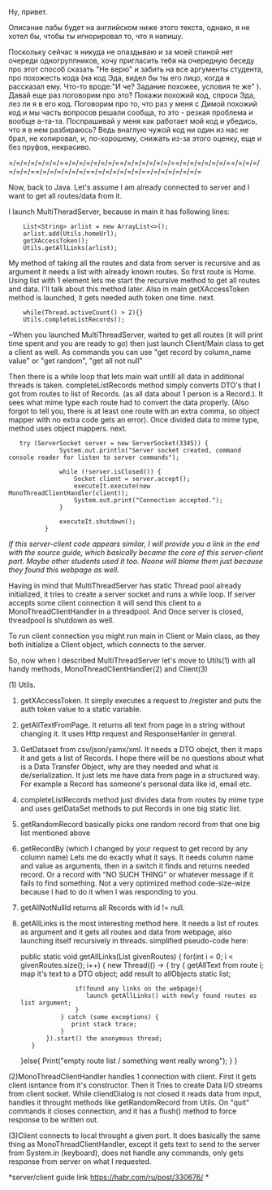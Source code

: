 Ну, привет. 

Описание лабы будет на английском ниже этого текста, однако, я не хотел бы, чтобы ты игнорировал то, что я напишу.

Поскольку сейчас я никуда не опаздываю и за моей спиной нет очереди одногруппников, хочу пригласить тебя на очередную беседу  про этот способ сказать "Не верю" и забить на все аргументы студента, про похожесть кода (на код Эда, видел бы ты его лицо, 
когда я рассказал ему. Что-то вроде:"И че? Задание похожее, условия те же" ). Давай еще раз поговорим про это? Покажи 
похожий код, спроси Эда, лез ли я в его код. Поговорим про то, что раз у меня с Димой похожий код и мы часть вопросов решали 
сообща, то это - резкая проблема и вообще а-та-та. Поспрашивай у меня как работает мой код и убедись, что я в нем разбираюсь? 
Ведь внаглую чужой код ни один из нас не брал, не копировал, и, по-хорошему, снижать из-за этого оценку, еще и без пруфов,
некрасиво.



=/=/=/=/=/=/=/==/=/=/=/=/=/=/==/=/=/=/=/=/=/==/=/=/=/=/=/=/==/=/=/=/=/=/=/==/=/=/=/=/=/=/==/=/=/=/=/=/=/==/=/=/=/=/=/=/=

Now, back to Java.
Let's assume I am already connected to server and I want to get all routes/data from it.

I launch MultiTheradServer, because in main it has following lines:

        List<String> arlist = new ArrayList<>();
        arlist.add(Utils.homeUrl);
        getXAccessToken();
        Utils.getAllLinks(arlist);
        
My method of taking all the routes and data from server is recursive and as argument it needs a list with already known 
routes. So first route is Home. Using list with 1 element lets me start the recursive method to get all routes and data. 
I'll talk about this method later. 
Also in main getXAccessToken method is launched, it gets needed auth token one time.
next.

        while(Thread.activeCount() > 2){}
        Utils.completeListRecords();
 
~When you launched MultiThreadServer, waited to get all routes (it will print time spent and you are ready to go)
        then just launch Client/Main class to get a client as well.
        As commands you can use "get record by column_name value" or "get random", "get all not null"
        
Then there is a while loop that lets main wait untill all data in additional threads is taken.
completeListRecords method simply converts DTO's that I got from routes to list of Records. (as all data about 1 
person is a Record.). It sees what mime type each route had to convert the data properly. (Also forgot to tell you, there is 
at least one route with an extra comma, so object mapper with no extra code gets an error). Once divided data to mime type, 
method uses object mappers.
next.

       try (ServerSocket server = new ServerSocket(3345)) {
                  System.out.println("Server socket created, command console reader for listen to server commands");

                  while (!server.isClosed()) {
                      Socket client = server.accept();
                      executeIt.execute(new MonoThreadClientHandler(client));
                      System.out.print("Connection accepted.");
                  }

                  executeIt.shutdown();
              }
*If this server-client code appears similar, I will provide you a link in the end with the source guide, which basically 
became the core of this server-client part. Maybe other students used it too. Noone will blame them just because they found this webpage as well.*
              
Having in mind that MultiThreadServer has static Thread pool already initialized,
it tries to create a server socket and runs a while loop. If server accepts some client connection it will send this client
to a MonoThreadClientHandler in a threadpool.
And Once server is closed, threadpool is shutdown as well.

To run client connection you might run main in Client or Main class, as they both initialize a Client object, which connects 
to the server.

So, now when I described MultiThreadServer let's move to Utils(1) with all handy methods, MonoThreadClientHandler(2) and 
Client(3)


(1) Utils. 
  1) getXAccessToken. It simply executes a request to /register and puts the auth token value to a static variable.
  2) getAllTextFromPage. It returns all text from page in a string without changing it. It uses Http request and ResponseHanler
      in general. 
  3) GetDataset from csv/json/yamx/xml. It needs a DTO obejct, then it maps it and gets a list of Records. I hope there will 
      be no questions about what is a Data Transfer Object, why are they needed and what is de/serialization. It just lets me
      have data from page in a structured way. For example a Record has someone's personal data like id, email etc.
  4) completeListRecords method just divides data from routes by mime type and uses getDataSet methods to put Records in 
      one big static list.
  5) getRandomRecord basically picks one random record from that one big list mentioned above
  6) getRecordBy (which I changed by your request to get record by any column name) Lets me do exactly what it says.
      It needs column name and value as arguments, then in a switch it finds and returns needed record. Or a record with
      "NO SUCH THING" or whatever message if it fails to find something. Not a very optimized method code-size-wize because 
      I had to do it when I was responding to you.
  7) getAllNotNullId returns all Records with id != null.
  8) getAllLinks is the most interesting method here. It needs a list of routes as argument and it gets all routes and data
      from webpage, also launching itself recursively in threads.
      simplified pseudo-code here:
      
      
      public static void getAllLinks(List<String> givenRoutes) {
            for(int i = 0; i < givenRoutes.size(); i++) {
                new Thread(() -> {
                    try {
                        getAllText from route i;
                        map it's text to a DTO object;
                        add result to allObjects static list;
                        
                        if(found any links on the webpage){
                           launch getAllLinks() with newly found routes as list argument;
                        }
                    } catch (some exceptions) {
                       print stack trace;
                    }
                }).start() the anonymous thread;
            }
        }else{
            Print("empty route list / something went really wrong");
        }
    }
      
      
      
      
 (2)MonoThreadClientHandler handles 1 connection with client. First it gets client isntance from it's constructor.
    Then it Tries to create Data I/O streams from client socket.
    While cliendDialog is not closed it reads data from input, handles it throught methods like getRandomRecord from 
    Utils.
    On "quit" commands it closes connection, and it has a flush() method to force response to be written out.
    
 (3)Client connects to local throught a given port. It does basically the same thing as MonoThreadClientHandler, except it 
    gets text to send to the server from System.in (keyboard), does not handle any commands, only gets response from server 
    on what I requested. 
      
      

*server/client guide link https://habr.com/ru/post/330676/ *
